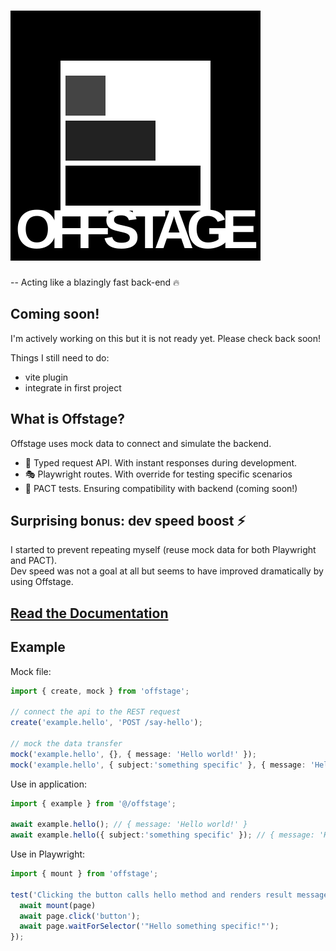 # ![Logo](logo.svg)
-- Acting like a blazingly fast back-end 🔥

## Coming soon!
I'm actively working on this but it is not ready yet. Please check back soon!

Things I still need to do:
- vite plugin
- integrate in first project

## What is Offstage?

Offstage uses mock data to connect and simulate the backend.
- 🚀 Typed request API. With instant responses during development.
- 🎭 Playwright routes. With override for testing specific scenarios
- 🤝 PACT tests. Ensuring compatibility with backend (coming soon!)

## Surprising bonus: dev speed boost ⚡️
I started to prevent repeating myself (reuse mock data for both Playwright and PACT).  
Dev speed was not a goal at all but seems to have improved dramatically by using Offstage.

## [Read the Documentation](https://livinglogic-nl.github.io/offstage/)

## Example

Mock file:
```ts
import { create, mock } from 'offstage';

// connect the api to the REST request
create('example.hello', 'POST /say-hello');

// mock the data transfer
mock('example.hello', {}, { message: 'Hello world!' });
mock('example.hello', { subject:'something specific' }, { message: 'Hello something specific!' });
```

Use in application:
```ts
import { example } from '@/offstage';

await example.hello(); // { message: 'Hello world!' }
await example.hello({ subject:'something specific' }); // { message: 'Hello something specific!' }
```

Use in Playwright:
```ts
import { mount } from 'offstage';

test('Clicking the button calls hello method and renders result message', async({ page }) => {
  await mount(page)
  await page.click('button');
  await page.waitForSelector('"Hello something specific!"');
});
```
